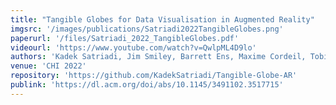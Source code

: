 ```yaml
---
title: "Tangible Globes for Data Visualisation in Augmented Reality"
imgsrc: '/images/publications/Satriadi2022TangibleGlobes.png'
paperurl: '/files/Satriadi_2022_TangibleGlobes.pdf'
videourl: 'https://www.youtube.com/watch?v=QwlpML4D9lo'
authors: 'Kadek Satriadi, Jim Smiley, Barrett Ens, Maxime Cordeil, Tobias Czauderna, Benjamin Lee, Ying Yang, Tim Dwyer, Bernhard Jenny'
venue: 'CHI 2022'
repository: 'https://github.com/KadekSatriadi/Tangible-Globe-AR'
publink: 'https://dl.acm.org/doi/abs/10.1145/3491102.3517715'
---
```

